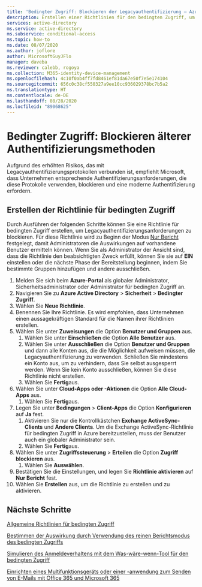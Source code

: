 ```yaml
---
title: 'Bedingter Zugriff: Blockieren der Legacyauthentifizierung – Azure Active Directory'
description: Erstellen einer Richtlinien für den bedingten Zugriff, um Legacyauthentifizierungsprotokolle zu blockieren
services: active-directory
ms.service: active-directory
ms.subservice: conditional-access
ms.topic: how-to
ms.date: 08/07/2020
ms.author: joflore
author: MicrosoftGuyJFlo
manager: daveba
ms.reviewer: calebb, rogoya
ms.collection: M365-identity-device-management
ms.openlocfilehash: 4c10f0ab4ff7fd8461ef81da67e50f7e5e174104
ms.sourcegitcommit: 656c0c38cf550327a9ee10cc936029378bc7b5a2
ms.translationtype: HT
ms.contentlocale: de-DE
ms.lasthandoff: 08/28/2020
ms.locfileid: "89068625"
---
```

# <a name="conditional-access-block-legacy-authentication"></a>Bedingter Zugriff: Blockieren älterer Authentifizierungsmethoden

Aufgrund des erhöhten Risikos, das mit Legacyauthentifizierungsprotokollen verbunden ist, empfiehlt Microsoft, dass Unternehmen entsprechende Authentifizierungsanforderungen, die diese Protokolle verwenden, blockieren und eine moderne Authentifizierung erfordern.

## <a name="create-a-conditional-access-policy"></a>Erstellen der Richtlinie für bedingten Zugriff

Durch Ausführen der folgenden Schritte können Sie eine Richtlinie für bedingten Zugriff erstellen, um Legacyauthentifizierungsanforderungen zu blockieren. Für diese Richtlinie wird zu Beginn der Modus [Nur Bericht](howto-conditional-access-insights-reporting.md) festgelegt, damit Administratoren die Auswirkungen auf vorhandene Benutzer ermitteln können. Wenn Sie als Administrator der Ansicht sind, dass die Richtlinie den beabsichtigten Zweck erfüllt, können Sie sie auf **EIN** einstellen oder die nächste Phase der Bereitstellung beginnen, indem Sie bestimmte Gruppen hinzufügen und andere ausschließen.

1. Melden Sie sich beim **Azure-Portal** als globaler Administrator, Sicherheitsadministrator oder Administrator für bedingten Zugriff an.
1. Navigieren Sie zu **Azure Active Directory** > **Sicherheit** > **Bedingter Zugriff**.
1. Wählen Sie **Neue Richtlinie**.
1. Benennen Sie Ihre Richtlinie. Es wird empfohlen, dass Unternehmen einen aussagekräftigen Standard für die Namen ihrer Richtlinien erstellen.
1. Wählen Sie unter **Zuweisungen** die Option **Benutzer und Gruppen** aus.
   1. Wählen Sie unter **Einschließen** die Option **Alle Benutzer** aus.
   1. Wählen Sie unter **Ausschließen** die Option **Benutzer und Gruppen** und dann alle Konten aus, die die Möglichkeit aufweisen müssen, die Legacyauthentifizierung zu verwenden. Schließen Sie mindestens ein Konto aus, um zu verhindern, dass Sie selbst ausgesperrt werden. Wenn Sie kein Konto ausschließen, können Sie diese Richtlinie nicht erstellen.
   1. Wählen Sie **Fertig**aus.
1. Wählen Sie unter **Cloud-Apps oder -Aktionen** die Option **Alle Cloud-Apps** aus.
   1. Wählen Sie **Fertig**aus.
1. Legen Sie unter **Bedingungen** > **Client-Apps** die Option **Konfigurieren** auf **Ja** fest.
   1. Aktivieren Sie nur die Kontrollkästchen **Exchange ActiveSync-Clients** und **Andere Clients**. Um die Exchange ActiveSync-Richtlinie für bedingten Zugriff in Azure bereitzustellen, muss der Benutzer auch ein globaler Administrator sein.
   1. Wählen Sie **Fertig**aus.
1. Wählen Sie unter **Zugriffssteuerung** > **Erteilen** die Option **Zugriff blockieren** aus.
   1. Wählen Sie **Auswählen**.
1. Bestätigen Sie die Einstellungen, und legen Sie **Richtlinie aktivieren** auf **Nur Bericht** fest.
1. Wählen Sie **Erstellen** aus, um die Richtlinie zu erstellen und zu aktivieren.

## <a name="next-steps"></a>Nächste Schritte

[Allgemeine Richtlinien für bedingten Zugriff](concept-conditional-access-policy-common.md)

[Bestimmen der Auswirkung durch Verwendung des reinen Berichtsmodus des bedingten Zugriffs](howto-conditional-access-insights-reporting.md)

[Simulieren des Anmeldeverhaltens mit dem Was-wäre-wenn-Tool für den bedingten Zugriff](troubleshoot-conditional-access-what-if.md)

[Einrichten eines Multifunktionsgeräts oder einer -anwendung zum Senden von E-Mails mit Office 365 und Microsoft 365](/exchange/mail-flow-best-practices/how-to-set-up-a-multifunction-device-or-application-to-send-email-using-office-3)
